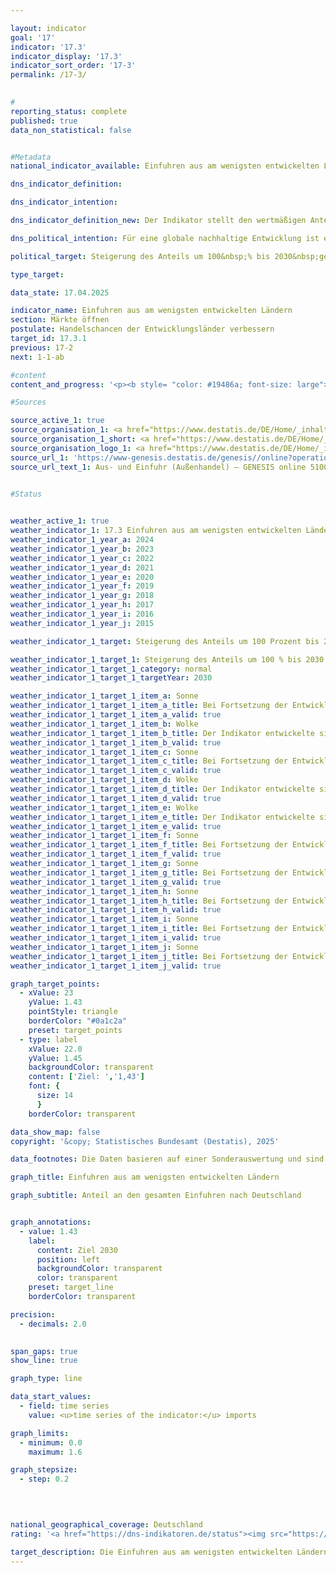 ```yaml
---

layout: indicator        
goal: '17'        
indicator: '17.3'        
indicator_display: '17.3'        
indicator_sort_order: '17-3'        
permalink: /17-3/        
        

#
reporting_status: complete        
published: true        
data_non_statistical: false        


#Metadata        
national_indicator_available: Einfuhren aus am wenigsten entwickelten Ländern        

dns_indicator_definition:         

dns_indicator_intention:         

dns_indicator_definition_new: Der Indikator stellt den wertmäßigen Anteil der Einfuhren bzw. Importe aus am wenigsten entwickelten Ländern (Least Developed Countries, LDCs) an den gesamten Einfuhren nach Deutschland (in %) dar.        

dns_political_intention: Für eine globale nachhaltige Entwicklung ist es wichtig, die Handelschancen der Entwicklungs- und Schwellenländer zu verbessern. Entwicklungs- und Schwellenländer benötigen ein offenes und faires Handelssystem, um sowohl Rohstoffe als auch verarbeitete Produkte auf dem Weltmarkt anzubieten. Die Bundesregierung hat daher als Ziel festgelegt, dass sich der Anteil der Einfuhren aus am wenigsten entwickelten Ländern (Least Developed Countries, LDCs) zwischen den Jahren 2014&nbsp;und 2030&nbsp;verdoppeln soll.        

political_target: Steigerung des Anteils um 100&nbsp;% bis 2030&nbsp;gegenüber 2014        

type_target:         

data_state: 17.04.2025        

indicator_name: Einfuhren aus am wenigsten entwickelten Ländern        
section: Märkte öffnen        
postulate: Handelschancen der Entwicklungsländer verbessern        
target_id: 17.3.1        
previous: 17-2        
next: 1-1-ab        

#content         
content_and_progress: '<p><b style= "color: #19486a; font-size: large">17.3&nbsp;Einfuhren aus am wenigsten entwickelten Ländern</b><br><br>Daten zu den Einfuhren von Waren nach Deutschland werden von der Außenhandelsstatistik des Statistischen Bundesamtes erhoben. Diese umfasst neben dem Herkunftsland der importierten Waren auch deren Wert, Gewicht und eine detaillierte Warenklassifikation. Angaben zu Dienstleistungsimporten werden zwar von der Deutschen Bundesbank erfasst&nbsp;–&nbsp;sie bleiben jedoch bei der Berechnung dieses Indikators unberücksichtigt.<br><br>Die Einstufung der Länder als am wenigsten entwickelte Länder (Least Developed Countries, LDCs) erfolgt anhand der Liste der Empfänger öffentlicher Entwicklungsgelder des Ausschusses für Entwicklungszusammenarbeit der Organisation für wirtschaftliche Zusammenarbeit und Entwicklung (OECD-DAC). Für den Indikator gilt jeweils die im betreffenden Jahr gültige LDC-Einstufung gemäß OECD-DAC. Ändert sich der Status eines Landes, wirkt sich dies auf den Indikator aus&nbsp;–&nbsp;selbst wenn der Wert der Einfuhren aus diesem Land unverändert bleibt.<br><br>Aufgrund von Re-Importen&nbsp;–&nbsp;auch nach Verarbeitungsschritten im Ausland&nbsp;–&nbsp;ist in gewissem Umfang von Mehrfachzählungen im Zähler und Nenner des Indikators auszugehen. Da die Einfuhren aus LDCs stets im Verhältnis zu den gesamten deutschen Einfuhren betrachtet werden, hängt der Wert des Indikators nicht nur von der absoluten Höhe der Einfuhren aus LDCs, sondern auch vom Gesamtwert aller deutschen Einfuhren im jeweiligen Jahr ab.<br><br>Neben den gesamten Einfuhren aus LDCs wird auch der Anteil weiterverarbeiteter Produkte dargestellt. Dadurch soll zumindest teilweise berücksichtigt werden, ob Deutschland aus den LDCs hauptsächlich Ausgangsstoffe für industriell erzeugte Produkte bezieht oder ob die LDCs selbst am Fertigungsprozess und an der Wertschöpfung beteiligt sind. Als weiterverarbeitete Produkte gelten alle Waren, die in der Gliederung nach Warengruppen und &#8209;untergruppen der Ernährungs- und der Gewerblichen Wirtschaft (EGW) nicht als Rohstoffe eingestuft sind. Rohstoffe wie Erdöl, Erze, Rundholz oder pflanzliche Spinnstoffe, fallen nicht darunter, während etwa Getreide, Gemüse, lebende Tiere, Fleisch und Milch als weiterverarbeitete Produkte zählen.<br><br>Der Anteil der Einfuhren aus LDCs an den gesamten deutschen Einfuhren lag 2024&nbsp;nach vorläufigen Berechnungen bei 1,17&nbsp;% beziehungsweise 15,3&nbsp;Milliarden Euro. Damit stieg dieser Anteil seit 2014&nbsp;um 64,0&nbsp;% (2014: 0,71&nbsp;%). Der Anteil weiterverarbeiteter Produkte aus LDCs wuchs zwischen 2014&nbsp;und 2024&nbsp;um 60,1&nbsp;% und betrug 2024&nbsp;1,05&nbsp;% der gesamten Einfuhren nach Deutschland (2014: 0,66&nbsp;%). Dies entspricht einem Wert von 13,8&nbsp;Milliarden Euro. Trotz eines kurzzeitigen Rückgangs im Jahr 2023&nbsp;bewegte sich der Indikator insgesamt in die angestrebte Richtung und würde bei gleichbleibender Entwicklung das politisch festgelegte Ziel für 2030&nbsp;erreichen.<br><br>Eine genauere Analyse der Einfuhren nach Herkunftsländern zeigt, dass ein Großteil der Einfuhren aus LDCs 2024&nbsp;aus Bangladesch (55,0&nbsp;%) und Kambodscha (14,4&nbsp;%) stammte. Betrachtet man nicht nur die LDCs, sondern alle Entwicklungs- und Schwellenländer, lag ihr Anteil an den gesamten deutschen Einfuhren 2024&nbsp;bei 25,8&nbsp;%, wobei der Anteil weiterverarbeiteter Güter 23,6&nbsp;% betrug.<br><br>Nicht nur unter den Entwicklungs- und Schwellenländern, sondern auch insgesamt importierte Deutschland 2024&nbsp;am meisten aus China. Der Anteil der Importe aus China an den gesamten deutschen Importen (1&nbsp;307,8&nbsp;Milliarden Euro) belief sich auf 11,9&nbsp;%&nbsp;–&nbsp;wobei 99,7&nbsp;% davon wertmäßig auf weiterverarbeitete Produkte entfielen. Auf den Plätzen zwei und drei folgten die Niederlande (7,2&nbsp;%) und die USA (7,0&nbsp;%) als wichtige Handelspartner bei den Einfuhren.</p>'                

#Sources        

source_active_1: true
source_organisation_1: <a href="https://www.destatis.de/DE/Home/_inhalt.html" target="_blank">Statistisches Bundesamt</a>
source_organisation_1_short: <a href="https://www.destatis.de/DE/Home/_inhalt.html" target="_blank">Statistisches Bundesamt</a>
source_organisation_logo_1: <a href="https://www.destatis.de/DE/Home/_inhalt.html" target="_blank"><img src="https://dns-indikatoren.de/public/OrgImgDe/destatis.png" alt="Statistisches Bundesamt" title=" Klicken Sie hier um zur Homepage der Organisation Statistisches Bundesamt zu gelangen." style="height:60px; width:148px; border:transparent"/></a>
source_url_1: 'https://www-genesis.destatis.de/genesis//online?operation=table&code=51000-0007&bypass=true&levelindex=1&levelid=1669021022626&language=de'
source_url_text_1: Aus- und Einfuhr (Außenhandel) – GENESIS online 51000-0007
        

#Status        


weather_active_1: true
weather_indicator_1: 17.3 Einfuhren aus am wenigsten entwickelten Ländern
weather_indicator_1_year_a: 2024
weather_indicator_1_year_b: 2023
weather_indicator_1_year_c: 2022
weather_indicator_1_year_d: 2021
weather_indicator_1_year_e: 2020
weather_indicator_1_year_f: 2019
weather_indicator_1_year_g: 2018
weather_indicator_1_year_h: 2017
weather_indicator_1_year_i: 2016
weather_indicator_1_year_j: 2015

weather_indicator_1_target: Steigerung des Anteils um 100 Prozent bis 2030 gegenüber 2014

weather_indicator_1_target_1: Steigerung des Anteils um 100 % bis 2030 gegenüber 2014
weather_indicator_1_target_1_category: normal
weather_indicator_1_target_1_targetYear: 2030

weather_indicator_1_target_1_item_a: Sonne
weather_indicator_1_target_1_item_a_title: Bei Fortsetzung der Entwicklung aus 2024 wäre der Zielwert erreicht oder um weniger als 5&nbsp;% der Differenz zwischen Zielwert und dem Wert aus 2024 verfehlt worden.
weather_indicator_1_target_1_item_a_valid: true
weather_indicator_1_target_1_item_b: Wolke
weather_indicator_1_target_1_item_b_title: Der Indikator entwickelte sich in 2023 zwar in die gewünschte Richtung auf das Ziel zu, bei Fortsetzung der Entwicklung wäre das Ziel im Zieljahr aber um mehr als 20 % der Differenz zwischen Zielwert und dem Wert aus 2023 verfehlt worden.
weather_indicator_1_target_1_item_b_valid: true
weather_indicator_1_target_1_item_c: Sonne
weather_indicator_1_target_1_item_c_title: Bei Fortsetzung der Entwicklung aus 2022 wäre der Zielwert erreicht oder um weniger als 5&nbsp;% der Differenz zwischen Zielwert und dem Wert aus 2022 verfehlt worden.
weather_indicator_1_target_1_item_c_valid: true
weather_indicator_1_target_1_item_d: Wolke
weather_indicator_1_target_1_item_d_title: Der Indikator entwickelte sich in 2021 zwar in die gewünschte Richtung auf das Ziel zu, bei Fortsetzung der Entwicklung wäre das Ziel im Zieljahr aber um mehr als 20 % der Differenz zwischen Zielwert und dem Wert aus 2021 verfehlt worden.
weather_indicator_1_target_1_item_d_valid: true
weather_indicator_1_target_1_item_e: Wolke
weather_indicator_1_target_1_item_e_title: Der Indikator entwickelte sich in 2020 zwar in die gewünschte Richtung auf das Ziel zu, bei Fortsetzung der Entwicklung wäre das Ziel im Zieljahr aber um mehr als 20 % der Differenz zwischen Zielwert und dem Wert aus 2020 verfehlt worden.
weather_indicator_1_target_1_item_e_valid: true
weather_indicator_1_target_1_item_f: Sonne
weather_indicator_1_target_1_item_f_title: Bei Fortsetzung der Entwicklung aus 2019 wäre der Zielwert erreicht oder um weniger als 5&nbsp;% der Differenz zwischen Zielwert und dem Wert aus 2019 verfehlt worden.
weather_indicator_1_target_1_item_f_valid: true
weather_indicator_1_target_1_item_g: Sonne
weather_indicator_1_target_1_item_g_title: Bei Fortsetzung der Entwicklung aus 2018 wäre der Zielwert erreicht oder um weniger als 5&nbsp;% der Differenz zwischen Zielwert und dem Wert aus 2018 verfehlt worden.
weather_indicator_1_target_1_item_g_valid: true
weather_indicator_1_target_1_item_h: Sonne
weather_indicator_1_target_1_item_h_title: Bei Fortsetzung der Entwicklung aus 2017 wäre der Zielwert erreicht oder um weniger als 5&nbsp;% der Differenz zwischen Zielwert und dem Wert aus 2017 verfehlt worden.
weather_indicator_1_target_1_item_h_valid: true
weather_indicator_1_target_1_item_i: Sonne
weather_indicator_1_target_1_item_i_title: Bei Fortsetzung der Entwicklung aus 2016 wäre der Zielwert erreicht oder um weniger als 5&nbsp;% der Differenz zwischen Zielwert und dem Wert aus 2016 verfehlt worden.
weather_indicator_1_target_1_item_i_valid: true
weather_indicator_1_target_1_item_j: Sonne
weather_indicator_1_target_1_item_j_title: Bei Fortsetzung der Entwicklung aus 2015 wäre der Zielwert erreicht oder um weniger als 5&nbsp;% der Differenz zwischen Zielwert und dem Wert aus 2015 verfehlt worden.
weather_indicator_1_target_1_item_j_valid: true        

graph_target_points:
  - xValue: 23
    yValue: 1.43
    pointStyle: triangle
    borderColor: "#0a1c2a"
    preset: target_points
  - type: label
    xValue: 22.0
    yValue: 1.45
    backgroundColor: transparent
    content: ['Ziel: ','1,43']
    font: {
      size: 14
      }
    borderColor: transparent        

data_show_map: false        
copyright: '&copy; Statistisches Bundesamt (Destatis), 2025'        

data_footnotes: Die Daten basieren auf einer Sonderauswertung und sind nicht öffentlich zugänglich.<br>• Das Ziel entspricht einer Steigerung des Anteils um 100 Prozent bis 2030 gegenüber 2014.<br>• 2024 vorläufige Daten.        

graph_title: Einfuhren aus am wenigsten entwickelten Ländern        

graph_subtitle: Anteil an den gesamten Einfuhren nach Deutschland        


graph_annotations:
  - value: 1.43
    label:
      content: Ziel 2030
      position: left
      backgroundColor: transparent
      color: transparent
    preset: target_line
    borderColor: transparent        

precision: 
  - decimals: 2.0
            

span_gaps: true        
show_line: true        

graph_type: line                

data_start_values: 
  - field: time series
    value: <u>time series of the indicator:</u> imports        

graph_limits: 
  - minimum: 0.0
    maximum: 1.6        

graph_stepsize: 
  - step: 0.2
            

                        

national_geographical_coverage: Deutschland                
rating: '<a href="https://dns-indikatoren.de/status"><img src="https://sdg-indikatoren.de/public/Wettersymbole/Sonne.png" title="Bei Fortsetzung der Entwicklung aus 2024 wäre der Zielwert erreicht oder um weniger als 5&nbsp;% der Differenz zwischen Zielwert und dem Wert aus 2024 verfehlt worden." alt="Wettersymbol Sonne"/></a>'        

target_description: Die Einfuhren aus am wenigsten entwickelten Ländern sollen bis 2030 auf mindestens 1,43 % (Steigerung des Anteils um 100 % gegenüber 2014) gesteigert werden.<br><br>• Ausgehend von der Zielformulierung wird der Indikator bei Fortsetzung der durchschnittlichen Entwicklung der letzten sechs Jahre das politisch festgelegte Ziel erreichen. Der Indikator 17.3 wird für das Jahr 2024 mit <b>Sonne</b> bewertet.        
---
```


